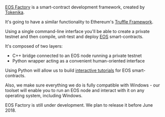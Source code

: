 [EOS Factory](http://eosfactory.io/) is a smart-contract development framework, created by [Tokenika](https://tokenika.io).

It's going to have a similar functionality to Ethereum's [Truffle Framework](http://truffleframework.com/).

Using a single command-line interface you'll be able to create a private testnet and then compile, unit-test and deploy [EOS](https://eos.io/) smart-contracts.

It's composed of two layers:
- C++ bridge connected to an EOS node running a private testnet
- Python wrapper acting as a convenient human-oriented interface

Using Python will allow us to build [interactive tutorials](http://eosfactory.io/docs/sphinx/) for EOS smart-contracts.

Also, we make sure everything we do is fully compatible with Windows - our toolset will enable you to run an EOS node and interact with it on any operating system, including Windows.

EOS Factory is still under development. We plan to release it before June 2018.
